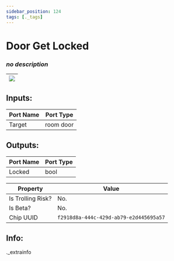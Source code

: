 ```yaml
---
sidebar_position: 124
tags: [._tags]
---
```


# Door Get Locked


### *no description*

| ![](https://images-ext-2.discordapp.net/external/MPmIaQzlEPmgGWlgi-WxBBXt0Bjv_zWPkg1y1f_sy3s/https/www.recroomcircuits.com/image/circuit/absolute-value?width=206&height=108) |
|-----|

## Inputs:
| Port Name | Port Type |
|-----------|-----------|
| Target | room door |

## Outputs:
| Port Name | Port Type |
|-----------|-----------|
| Locked | bool | 

| Property  | Value |
|-------------------|-----------|
| Is Trolling Risk? | No. |
| Is Beta? | No. |
| Chip UUID | `f2918d8a-444c-429d-ab79-e2d445695a57` |

## Info:
._extrainfo